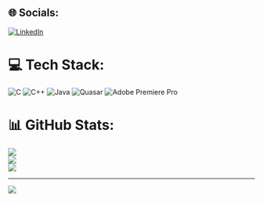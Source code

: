 
## 🌐 Socials:
[![LinkedIn](https://img.shields.io/badge/LinkedIn-%230077B5.svg?logo=linkedin&logoColor=white)](https://linkedin.com/in/iamdebobratapaul) 

# 💻 Tech Stack:
![C](https://img.shields.io/badge/c-%2300599C.svg?style=for-the-badge&logo=c&logoColor=white) ![C++](https://img.shields.io/badge/c++-%2300599C.svg?style=for-the-badge&logo=c%2B%2B&logoColor=white) ![Java](https://img.shields.io/badge/java-%23ED8B00.svg?style=for-the-badge&logo=openjdk&logoColor=white) ![Quasar](https://img.shields.io/badge/Quasar-16B7FB?style=for-the-badge&logo=quasar&logoColor=black) ![Adobe Premiere Pro](https://img.shields.io/badge/Adobe%20Premiere%20Pro-9999FF.svg?style=for-the-badge&logo=Adobe%20Premiere%20Pro&logoColor=white)
# 📊 GitHub Stats:
![](https://github-readme-stats.vercel.app/api?username=iamdebobrata&theme=dark&hide_border=true&include_all_commits=false&count_private=false)<br/>
![](https://github-readme-streak-stats.herokuapp.com/?user=iamdebobrata&theme=dark&hide_border=true)<br/>
![](https://github-readme-stats.vercel.app/api/top-langs/?username=iamdebobrata&theme=dark&hide_border=true&include_all_commits=false&count_private=false&layout=compact)

---
[![](https://visitcount.itsvg.in/api?id=iamdebobrata&icon=0&color=0)](https://visitcount.itsvg.in)

<!-- Proudly created with GPRM ( https://gprm.itsvg.in ) -->
